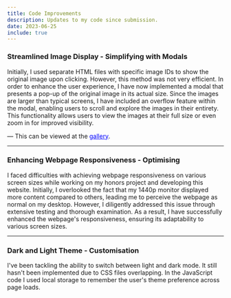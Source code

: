 ```yaml
---
title: Code Improvements
description: Updates to my code since submission.
date: 2023-06-25
include: true
---
```


### Streamlined Image Display - Simplifying with Modals

Initially, I used separate HTML files with specific image IDs to show the original image 
upon clicking. However, this method was not very efficient. In order to enhance the user experience, 
I have now implemented a modal that presents a pop-up of the original image in its actual size. 
Since the images are larger than typical screens, I have included an overflow feature 
within the modal, enabling users to scroll and explore the images in their entirety. 
This functionality allows users to view the images at their full size or even zoom in for improved visibility. 

&#8212; This can be viewed at the <a style="color: blue; font-size: 1em;" href="album.html">gallery</a>.

---

### Enhancing Webpage Responsiveness - Optimising

I faced difficulties with achieving webpage responsiveness on various screen sizes 
while working on my honors project and developing this website.
Initially, I overlooked the fact that my 1440p monitor displayed more content compared 
to others, leading me to perceive the webpage as normal on my desktop. 
However, I diligently addressed this issue through extensive testing and thorough examination. 
As a result, I have successfully enhanced the webpage's responsiveness, ensuring its 
adaptability to various screen sizes.

---

### Dark and Light Theme - Customisation

I've been tackling the ability to switch between light and dark mode. 
It still hasn't been implemented due to 
CSS files overlapping. 
In the JavaScript code I used local storage to remember the user's theme
preference across page loads.
